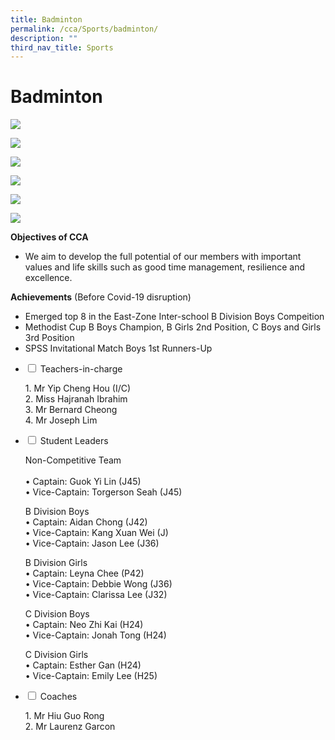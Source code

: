 ```yaml
---
title: Badminton
permalink: /cca/Sports/badminton/
description: ""
third_nav_title: Sports
---
```

# **Badminton**

![](/images/DSC07702-790x1024.jpeg)

![](/images/DSC07708-701x1024.jpeg)

![](/images/DSC07805-683x1024.jpeg)

![](/images/IMG_0468-1024x683.jpeg)

![](/images/DSC07479-693x1024.jpeg)

![](/images/DSC07504-683x1024.jpeg)


**Objectives of CCA**

*   We aim to develop the full potential of our members with important values and life skills such as good time management, resilience and excellence.

**Achievements** (Before Covid-19 disruption)

*   Emerged top 8 in the East-Zone Inter-school B Division Boys Compeition
*   Methodist Cup B Boys Champion, B Girls 2nd Position, C Boys and Girls 3rd Position
*   SPSS Invitational Match Boys 1st Runners-Up











<ul class="jekyllcodex_accordion">
  <li>
    <input type="checkbox" id="accordion1">
    <label for="accordion1">Teachers-in-charge</label>
    <div>
			<p>1. Mr Yip Cheng Hou (I/C)<br>2. Miss Hajranah Ibrahim<br>3.  Mr Bernard Cheong<br>4. Mr Joseph Lim</p>
    </div>
	</li>
	  <li>
    <input type="checkbox" id="accordion2">
    <label for="accordion2">Student Leaders</label>
    <div>
			<p>Non-Competitive Team<br><br> • Captain: Guok Yi Lin (J45)<br> • Vice-Captain: Torgerson Seah (J45)</p>
			<p>B Division Boys<br> • Captain: Aidan Chong (J42)<br> • Vice-Captain: Kang Xuan Wei (J)<br> • Vice-Captain: Jason Lee (J36)</p>
			<p>B Division Girls<br> • Captain: Leyna Chee (P42)<br> • Vice-Captain: Debbie Wong (J36)<br> • Vice-Captain: Clarissa Lee (J32)</p>
			<p>C Division Boys<br> • Captain: Neo Zhi Kai (H24)<br>  • Vice-Captain: Jonah Tong (H24)</p>
			<p>C Division Girls<br> • Captain: Esther Gan (H24)<br> • Vice-Captain: Emily Lee (H25)</p>
			<li>
    <input type="checkbox" id="accordion3">
    <label for="accordion3">Coaches</label>
    <div>
			<p>1.  Mr Hiu Guo Rong<br>2. Mr Laurenz Garcon</p>
    </div>
	</li>
	</ul>